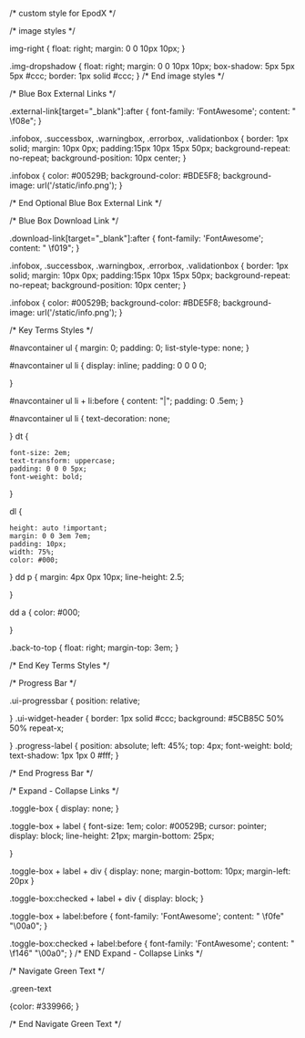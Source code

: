 /* custom style for EpodX  */


/* image styles  */

img-right {
    float: right;
    margin: 0 0 10px 10px;
  }

.img-dropshadow {
    float: right;
    margin: 0 0 10px 10px;
    box-shadow: 5px 5px 5px #ccc;
  	border: 1px solid #ccc;
}
/* End image styles  */




/* Blue Box External Links */ 

.external-link[target="_blank"]:after {
    font-family: 'FontAwesome';
    content: " \f08e";
}

.infobox, .successbox, .warningbox, .errorbox, .validationbox {
border: 1px solid;
margin: 10px 0px;
padding:15px 10px 15px 50px;
background-repeat: no-repeat;
background-position: 10px center;
}
  

.infobox {
    color: #00529B;
    background-color: #BDE5F8;
    background-image: url('/static/info.png');
}

/* End Optional Blue Box External Link */ 


/*  Blue Box Download Link */

.download-link[target="_blank"]:after {
    font-family: 'FontAwesome';
    content: " \f019";
}

.infobox, .successbox, .warningbox, .errorbox, .validationbox {
border: 1px solid;
margin: 10px 0px;
padding:15px 10px 15px 50px;
background-repeat: no-repeat;
background-position: 10px center;
}
  

.infobox {
    color: #00529B;
    background-color: #BDE5F8;
    background-image: url('/static/info.png');
}



/*  Key Terms Styles */

#navcontainer ul
{
  margin: 0;
  padding: 0;
  list-style-type: none;
}

#navcontainer ul li 
  { 
  display: inline;
  padding: 0 0 0 0;
  
  }


#navcontainer ul li + li:before
  { 
 content: "|"; padding: 0 .5em;
  }

#navcontainer ul li
  {
  text-decoration: none;
 
 
  }
dt {
    
    font-size: 2em;
    text-transform: uppercase;
    padding: 0 0 0 5px;
    font-weight: bold;
}
  
dl {
   
    height: auto !important;
    margin: 0 0 3em 7em;
    padding: 10px;
    width: 75%;
	color: #000;
  }
dd p {
    margin: 4px 0px 10px;
   	line-height: 2.5;
	
}

dd a {
    color: #000;
	
}


.back-to-top {
  float: right;
  margin-top: 3em;
}

/*  End Key Terms Styles */



/* Progress Bar */

 .ui-progressbar {
    position: relative;
	
  }
  .ui-widget-header {
    border: 1px solid #ccc;
    background: #5CB85C  50% 50% repeat-x;
    
  }
  .progress-label {
    position: absolute;
    left: 45%;
    top: 4px;
    font-weight: bold;
    text-shadow: 1px 1px 0 #fff;
  }


/* End Progress Bar */






/* Expand - Collapse Links */

.toggle-box {
  display: none;
}

.toggle-box + label {
  font-size: 1em;
  color: #00529B;
  cursor: pointer;
  display: block;
  line-height: 21px;
  margin-bottom: 25px;
 
}

.toggle-box + label + div {
  display: none;
  margin-bottom: 10px;
  margin-left: 20px
}

.toggle-box:checked + label + div {
  display: block;
}

.toggle-box + label:before {
	font-family: 'FontAwesome';
    content: " \f0fe" "\00a0";
}

.toggle-box:checked + label:before {
 	font-family: 'FontAwesome';
    content: " \f146" "\00a0";
} 
/* END Expand - Collapse Links */


/* Navigate Green Text */

.green-text 

{color: #339966;
}

/* End Navigate Green Text */